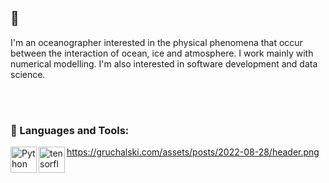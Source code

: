 ## 👋

I'm an oceanographer interested in the physical phenomena that occur between the interaction of ocean, ice and atmosphere. I work mainly with numerical modelling. I'm also interested in software development and data science.
<br/>
<br/>

<br>

### 🔨 Languages and Tools:
<a href="https://www.python.org" target="_blank"><img align="left" alt="Python" height ="42px" src="https://raw.githubusercontent.com/rahul-jha98/github_readme_icons/main/language_and_tools/square/python/python.svg"></a>
<a href="https://www.tensorflow.org" target="_blank"> <img align="left" src="https://raw.githubusercontent.com/rahul-jha98/github_readme_icons/main/language_and_tools/square/tensorflow/tensorflow.svg" alt="tensorflow" height="42px"/> </a> 

https://gruchalski.com/assets/posts/2022-08-28/header.png

<br>

  


</a>
